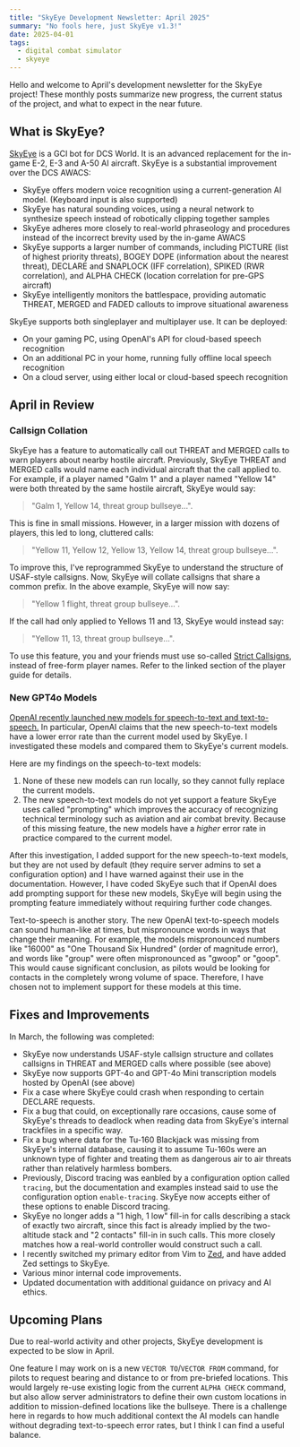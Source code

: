 ```yaml
---
title: "SkyEye Development Newsletter: April 2025"
summary: "No fools here, just SkyEye v1.3!"
date: 2025-04-01
tags:
  - digital combat simulator
  - skyeye
---
```


Hello and welcome to April's development newsletter for the SkyEye project! These monthly posts summarize new progress, the current status of the project, and what to expect in the near future.

## What is SkyEye?

[SkyEye](https://github.com/dharmab/skyeye) is a GCI bot for DCS World. It is an advanced replacement for the in-game E-2, E-3 and A-50 AI aircraft. SkyEye is a substantial improvement over the DCS AWACS:

- SkyEye offers modern voice recognition using a current-generation AI model. (Keyboard input is also supported)
- SkyEye has natural sounding voices, using a neural network to synthesize speech instead of robotically clipping together samples
- SkyEye adheres more closely to real-world phraseology and procedures instead of the incorrect brevity used by the in-game AWACS
- SkyEye supports a larger number of commands, including PICTURE (list of highest priority threats), BOGEY DOPE (information about the nearest threat), DECLARE and SNAPLOCK (IFF correlation), SPIKED (RWR correlation), and ALPHA CHECK (location correlation for pre-GPS aircraft)
- SkyEye intelligently monitors the battlespace, providing automatic THREAT, MERGED and FADED callouts to improve situational awareness

SkyEye supports both singleplayer and multiplayer use. It can be deployed:

- On your gaming PC, using OpenAI's API for cloud-based speech recognition
- On an additional PC in your home, running fully offline local speech recognition
- On a cloud server, using either local or cloud-based speech recognition

## April in Review

### Callsign Collation

SkyEye has a feature to automatically call out THREAT and MERGED calls to warn players about nearby hostile aircraft. Previously, SkyEye THREAT and MERGED calls would name each individual aircraft that the call applied to. For example, if a player named "Galm 1" and a player named "Yellow 14" were both threated by the same hostile aircraft, SkyEye would say:

> "Galm 1, Yellow 14, threat group bullseye...".

This is fine in small missions. However, in a larger mission with dozens of players, this led to long, cluttered calls:

> "Yellow 11, Yellow 12, Yellow 13, Yellow 14, threat group bullseye...".

To improve this, I've reprogrammed SkyEye to understand the structure of USAF-style callsigns. Now, SkyEye will collate callsigns that share a common prefix. In the above example, SkyEye will now say:

> "Yellow 1 flight, threat group bullseye...".

If the call had only applied to Yellows 11 and 13, SkyEye would instead say:

> "Yellow 11, 13, threat group bullseye...".

To use this feature, you and your friends must use so-called [Strict Callsigns](https://github.com/dharmab/skyeye/blob/main/docs/PLAYER.md#strict-callsigns), instead of free-form player names. Refer to the linked section of the player guide for details.

### New GPT4o Models

[OpenAI recently launched new models for speech-to-text and text-to-speech.](https://openai.com/index/introducing-our-next-generation-audio-models/) In particular, OpenAI claims that the new speech-to-text models have a lower error rate than the current model used by SkyEye. I investigated these models and compared them to SkyEye's current models.

Here are my findings on the speech-to-text models:

1. None of these new models can run locally, so they cannot fully replace the current models.
1. The new speech-to-text models do not yet support a feature SkyEye uses called "prompting" which improves the accuracy of recognizing technical terminology such as aviation and air combat brevity. Because of this missing feature, the new models have a _higher_ error rate in practice compared to the current model.

After this investigation, I added support for the new speech-to-text models, but they are not used by default (they require server admins to set a configuration option) and I have warned against their use in the documentation. However, I have coded SkyEye such that if OpenAI does add prompting support for these new models, SkyEye will begin using the prompting feature immediately without requiring further code changes.

Text-to-speech is another story. The new OpenAI text-to-speech models can sound human-like at times, but mispronounce words in ways that change their meaning. For example, the models mispronounced numbers like "16000" as "One Thousand Six Hundred" (order of magnitude error), and words like "group" were often mispronounced as "gwoop" or "goop". This would cause significant conclusion, as pilots would be looking for contacts in the completely wrong volume of space. Therefore, I have chosen not to implement support for these models at this time.

## Fixes and Improvements

In March, the following was completed:

- SkyEye now understands USAF-style callsign structure and collates callsigns in THREAT and MERGED calls where possible (see above)
- SkyEye now supports GPT-4o and GPT-4o Mini transcription models hosted by OpenAI (see above)
- Fix a case where SkyEye could crash when responding to certain DECLARE requests.
- Fix a bug that could, on exceptionally rare occasions, cause some of SkyEye's threads to deadlock when reading data from SkyEye's internal trackfiles in a specific way.
- Fix a bug where data for the Tu-160 Blackjack was missing from SkyEye's internal database, causing it to assume Tu-160s were an unknown type of fighter and treating them as dangerous air to air threats rather than relatively harmless bombers.
- Previously, Discord tracing was eanbled by a configuration option called `tracing`, but the documentation and examples instead said to use the configuration option `enable-tracing`. SkyEye now accepts either of these options to enable Discord tracing.
- SkyEye no longer adds a "1 high, 1 low" fill-in for calls describing a stack of exactly two aircraft, since this fact is already implied by the two-altitude stack and "2 contacts" fill-in in such calls. This more closely matches how a real-world controller would construct such a call.
- I recently switched my primary editor from Vim to [Zed](https://zed.dev), and have added Zed settings to SkyEye.
- Various minor internal code improvements.
- Updated documentation with additional guidance on privacy and AI ethics.

## Upcoming Plans

Due to real-world activity and other projects, SkyEye development is expected to be slow in April.

One feature I may work on is a new `VECTOR TO`/`VECTOR FROM` command, for pilots to request bearing and distance to or from pre-briefed locations. This would largely re-use existing logic from the current `ALPHA CHECK` command, but also allow server administrators to define their own custom locations in addition to mission-defined locations like the bullseye. There is a challenge here in regards to how much additional context the AI models can handle without degrading text-to-speech error rates, but I think I can find a useful balance.
